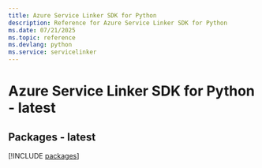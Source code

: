 ```yaml
---
title: Azure Service Linker SDK for Python
description: Reference for Azure Service Linker SDK for Python
ms.date: 07/21/2025
ms.topic: reference
ms.devlang: python
ms.service: servicelinker
---
```

# Azure Service Linker SDK for Python - latest
## Packages - latest
[!INCLUDE [packages](service-linker-index.md)]